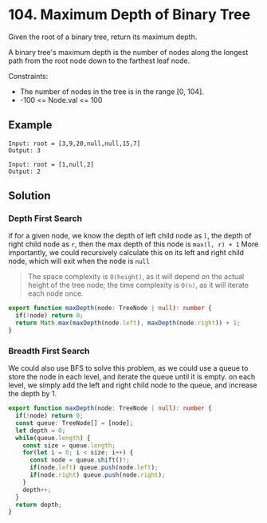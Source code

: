 # 104. Maximum Depth of Binary Tree

Given the root of a binary tree, return its maximum depth.

A binary tree's maximum depth is the number of nodes along the longest path from the root node down to the farthest leaf node.

Constraints:
* The number of nodes in the tree is in the range [0, 104].
* -100 <= Node.val <= 100

## Example

```
Input: root = [3,9,20,null,null,15,7]
Output: 3
```

```
Input: root = [1,null,2]
Output: 2
```

## Solution

### Depth First Search
if for a given node, we know the depth of left child node as `l`, 
the depth of right child node as `r`, then the max depth of this node is `max(l, r) + 1` 
More importantly, we could recursively calculate this on its left and right child node, which will exit when the node is `null`

> The space complexity is `O(height)`, as it will depend on the actual height of the tree node; the time complexity is `O(n)`, as it will iterate each node once.

```ts
export function maxDepth(node: TreeNode | null): number {
  if(!node) return 0;
  return Math.max(maxDepth(node.left), maxDepth(node.right)) + 1;
}
```

### Breadth First Search
We could also use BFS to solve this problem, as we could use a queue to store the node in each level, and iterate the queue until it is empty.
on each level, we simply add the left and right child node to the queue, and increase the depth by 1.

```ts
export function maxDepth(node: TreeNode | null): number {
  if(!node) return 0;
  const queue: TreeNode[] = [node];
  let depth = 0;
  while(queue.length) {
    const size = queue.length;
    for(let i = 0; i < size; i++) {
      const node = queue.shift()!;
      if(node.left) queue.push(node.left);
      if(node.right) queue.push(node.right);
    }
    depth++;
  }
  return depth;
}
```

